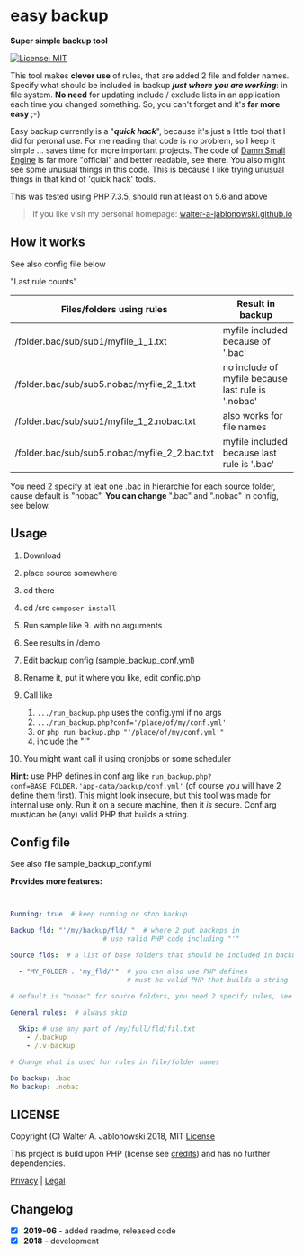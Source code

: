 # easy backup

**Super simple backup tool**

[![License: MIT](https://img.shields.io/badge/License-MIT-yellow.svg)](https://opensource.org/licenses/MIT)

This tool makes **clever use** of rules, that are added 2 file and folder names. Specify what should be included in backup ***just where you are working***: in file system. **No need** for updating include / exclude lists in an application each time you changed something. So, you can't forget and it's **far more easy** ;-)

Easy backup currently is a "***quick hack***", because it's just a little tool that I did for peronal use. For me reading that code is no problem, so I keep it simple ... saves time for more important projects. The code of [Damn Small Engine](https://github.com/walter-a-jablonowski/damn-small-engine) is far more "official" and better readable, see there. You also might see some unusual things in this code. This is because I like trying unusual things in that kind of 'quick hack' tools.

This was tested using PHP 7.3.5, should run at least on 5.6 and above


> If you like visit my personal homepage: [walter-a-jablonowski.github.io](https://walter-a-jablonowski.github.io)


## How it works

See also config file below

"Last rule counts"

|         Files/folders using rules             |                  Result in backup                  |
| --------------------------------------------- | -------------------------------------------------- |
| /folder.bac/sub/sub1/myfile_1_1.txt           | myfile included because of '.bac'                  |
| /folder.bac/sub/sub5.nobac/myfile_2_1.txt     | no include of myfile because last rule is '.nobac' |
| /folder.bac/sub/sub1/myfile_1_2.nobac.txt     | also works for file names                          |
| /folder.bac/sub/sub5.nobac/myfile_2_2.bac.txt | myfile included because last rule is '.bac'        |

You need 2 specify at leat one .bac in hierarchie for each source folder, cause default is "nobac". **You can change** ".bac" and ".nobac" in config, see below.


## Usage

1. Download
2. place source somewhere
3. cd there
4. cd /src `composer install`
5. Run sample like 9. with no arguments
6. See results in /demo

7. Edit backup config (sample_backup_conf.yml)
8. Rename it, put it where you like, edit config.php
9. Call like

   1. `.../run_backup.php` uses the config.yml if no args
   2. `.../run_backup.php?conf='/place/of/my/conf.yml'`
   3. or `php run_backup.php "'/place/of/my/conf.yml'"`
   4. include the "'"

3. You might want call it using cronjobs or some scheduler

**Hint:** use PHP defines in conf arg like `run_backup.php?conf=BASE_FOLDER.'app-data/backup/conf.yml'`
(of course you will have 2 define them first). This might look insecure, but this tool was made for
internal use only. Run it on a secure machine, then it *is* secure. Conf arg must/can be (any) valid
PHP that builds a string.


## Config file

See also file sample_backup_conf.yml

**Provides more features:**

```yaml
---

Running: true  # keep running or stop backup

Backup fld: "'/my/backup/fld/'"  # where 2 put backups in
                       # use valid PHP code including "'"

Source flds:  # a list of base folders that should be included in backup

  - "MY_FOLDER . 'my_fld/'"  # you can also use PHP defines
                             # must be valid PHP that builds a string
  
# default is "nobac" for source folders, you need 2 specify rules, see readme

General rules:  # always skip

  Skip: # use any part of /my/full/fld/fil.txt
    - /.backup
    - /.v-backup

# Change what is used for rules in file/folder names

Do backup: .bac
No backup: .nobac
```


## LICENSE

Copyright (C) Walter A. Jablonowski 2018, MIT [License](LICENSE)

This project is build upon PHP (license see [credits](credits.md)) and has no further dependencies.


[Privacy](https://walter-a-jablonowski.github.io/privacy.html) | [Legal](https://walter-a-jablonowski.github.io/imprint.html)


## Changelog

* [x] **2019-06** - added readme, released code
* [x] **2018** - development
